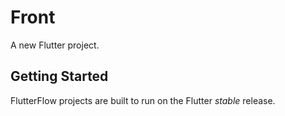 # Front

A new Flutter project.

## Getting Started

FlutterFlow projects are built to run on the Flutter _stable_ release.
